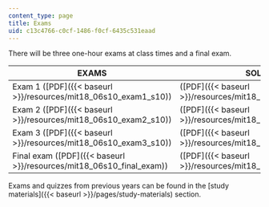 ```yaml
---
content_type: page
title: Exams
uid: c13c4766-c0cf-1486-f0cf-6435c531eaad
---
```


There will be three one-hour exams at class times and a final exam.

| EXAMS | SOLUTIONS |
| --- | --- |
| Exam 1 ([PDF]({{< baseurl >}}/resources/mit18_06s10_exam1_s10)) | ([PDF]({{< baseurl >}}/resources/mit18_06s10_exam1_s10_sol)) |
| Exam 2 ([PDF]({{< baseurl >}}/resources/mit18_06s10_exam2_s10)) | ([PDF]({{< baseurl >}}/resources/mit18_06s10_exam2_s10_soln)) |
| Exam 3 ([PDF]({{< baseurl >}}/resources/mit18_06s10_exam3_s10)) | ([PDF]({{< baseurl >}}/resources/mit18_06s10_exam3_s10_soln)) |
| Final exam ([PDF]({{< baseurl >}}/resources/mit18_06s10_final_exam)) | ([PDF]({{< baseurl >}}/resources/mit18_06s10_final_answers)) 

Exams and quizzes from previous years can be found in the [study materials]({{< baseurl >}}/pages/study-materials) section.
